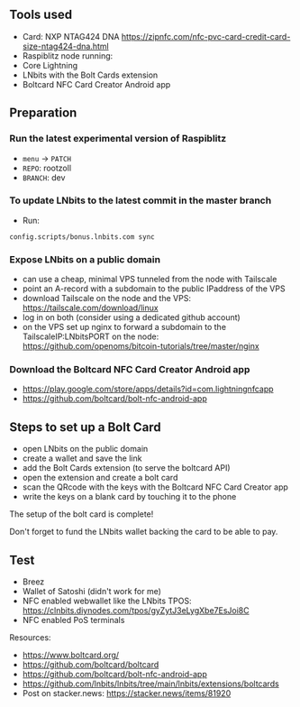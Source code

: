## Tools used
* Card: NXP NTAG424 DNA https://zipnfc.com/nfc-pvc-card-credit-card-size-ntag424-dna.html
* Raspiblitz node running:
* Core Lightning
* LNbits with the Bolt Cards extension
* Boltcard NFC Card Creator Android app

## Preparation

### Run the latest experimental version of Raspiblitz
* `menu` -> `PATCH `
* `REPO`: rootzoll
* `BRANCH`: dev

### To update LNbits to the latest commit in the master branch
* Run:
```
config.scripts/bonus.lnbits.com sync
```
### Expose LNbits on a public domain
* can use a cheap, minimal VPS tunneled from the node with Tailscale
* point an A-record with a subdomain to the public IPaddress of the VPS
* download Tailscale on the node and the VPS: https://tailscale.com/download/linux
* log in on both (consider using a dedicated github account)
* on the VPS set up nginx to forward a subdomain to the TailscaleIP:LNbitsPORT on the node: https://github.com/openoms/bitcoin-tutorials/tree/master/nginx

### Download the Boltcard NFC Card Creator Android app
 * https://play.google.com/store/apps/details?id=com.lightningnfcapp
 * https://github.com/boltcard/bolt-nfc-android-app


## Steps to set up a Bolt Card
* open LNbits on the public domain
* create a wallet and save the link
* add the Bolt Cards extension (to serve the boltcard API)
* open the extension and create a bolt card
* scan the QRcode with the keys with the Boltcard NFC Card Creator app
* write the keys on a blank card by touching it to the phone

The setup of the bolt card is complete!

Don't forget to fund the LNbits wallet backing the card to be able to pay.

## Test
* Breez
* Wallet of Satoshi (didn't work for me)
* NFC enabled webwallet like the LNbits TPOS: https://clnbits.diynodes.com/tpos/gyZytJ3eLygXbe7EsJoi8C
* NFC enabled PoS terminals

Resources:
* https://www.boltcard.org/
* https://github.com/boltcard/boltcard
* https://github.com/boltcard/bolt-nfc-android-app
* https://github.com/lnbits/lnbits/tree/main/lnbits/extensions/boltcards
* Post on stacker.news: https://stacker.news/items/81920
